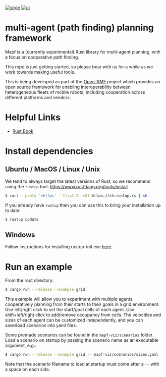 [![style](https://github.com/open-rmf/mapf/actions/workflows/style.yaml/badge.svg?branch=main)](https://github.com/open-rmf/mapf/actions/workflows/style.yaml)
[![ci](https://github.com/open-rmf/mapf/actions/workflows/ci.yaml/badge.svg?branch=main)](https://github.com/open-rmf/mapf/actions/workflows/ci.yaml)

# multi-agent (path finding) planning framework

Mapf is a (currently experimental) Rust library for multi-agent planning, with
a focus on cooperative path finding.

This repo is just getting started, so please bear with us for a while as we work
towards making useful tools.

This is being developed as part of the [Open-RMF](https://github.com/open-rmf)
project which provides an open source framework for enabling interoperability
between heterogeneous fleets of mobile robots, including cooperation across
different platforms and vendors.

# Helpful Links

* [Rust Book](https://doc.rust-lang.org/stable/book/)

# Install dependencies

## Ubuntu / MacOS / Linux / Unix

We tend to always target the latest versions of Rust, so we recommend using the `rustup` tool: https://www.rust-lang.org/tools/install

```bash
$ curl --proto '=https' --tlsv1.2 -sSf https://sh.rustup.rs | sh
```

If you already have `rustup` then you can use this to bring your installation up to date:
```bash
$ rustup update
```

## Windows

Follow instructions for installing rustup-init.exe [here](https://forge.rust-lang.org/infra/other-installation-methods.html#other-ways-to-install-rustup).

# Run an example

From the root directory:

```bash
$ cargo run --release --example grid
```

This example will allow you to experiment with multiple agents cooperatively
planning from their starts to their goals in a grid environment. Use left/right
click to set the start/goal cells of each agent. Use shift+left/right click to
add/remove occupancy from cells. The velocities and sizes of each agent can be
customized independently, and you can save/load scenarios into yaml files.

Some premade scenarios can be found in the `mapf-viz/scenarios` folder. Load a
scenario on startup by passing the scenario name as an executable argument, e.g.:

```bash
$ cargo run --release --example grid -- mapf-viz/scenarios/sizes.yaml
```

Note that the scenario filename to load at startup must come after a `--` with a space on each side.
